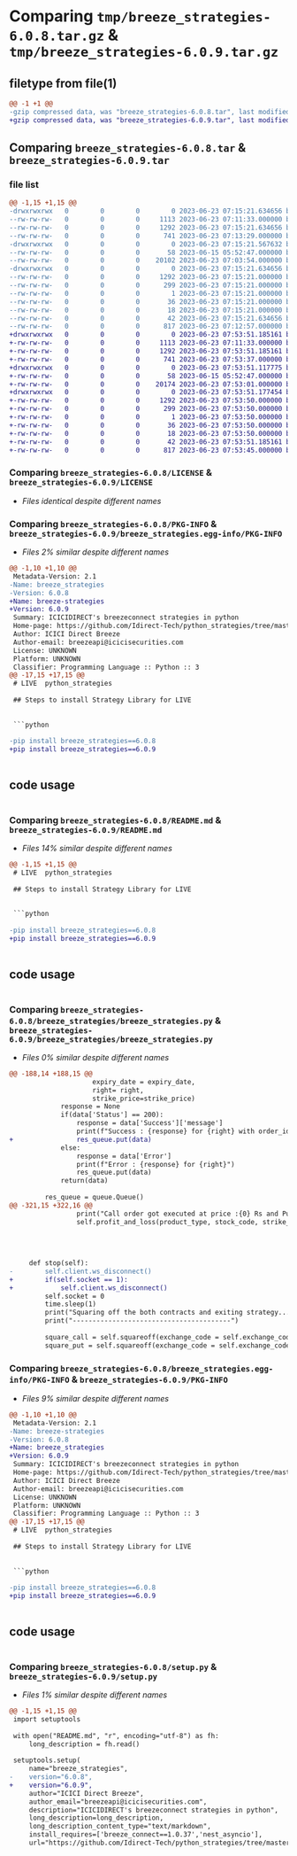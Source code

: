 # Comparing `tmp/breeze_strategies-6.0.8.tar.gz` & `tmp/breeze_strategies-6.0.9.tar.gz`

## filetype from file(1)

```diff
@@ -1 +1 @@
-gzip compressed data, was "breeze_strategies-6.0.8.tar", last modified: Fri Jun 23 07:15:21 2023, max compression
+gzip compressed data, was "breeze_strategies-6.0.9.tar", last modified: Fri Jun 23 07:53:51 2023, max compression
```

## Comparing `breeze_strategies-6.0.8.tar` & `breeze_strategies-6.0.9.tar`

### file list

```diff
@@ -1,15 +1,15 @@
-drwxrwxrwx   0        0        0        0 2023-06-23 07:15:21.634656 breeze_strategies-6.0.8/
--rw-rw-rw-   0        0        0     1113 2023-06-23 07:11:33.000000 breeze_strategies-6.0.8/LICENSE
--rw-rw-rw-   0        0        0     1292 2023-06-23 07:15:21.634656 breeze_strategies-6.0.8/PKG-INFO
--rw-rw-rw-   0        0        0      741 2023-06-23 07:13:29.000000 breeze_strategies-6.0.8/README.md
-drwxrwxrwx   0        0        0        0 2023-06-23 07:15:21.567632 breeze_strategies-6.0.8/breeze_strategies/
--rw-rw-rw-   0        0        0       58 2023-06-15 05:52:47.000000 breeze_strategies-6.0.8/breeze_strategies/__init__.py
--rw-rw-rw-   0        0        0    20102 2023-06-23 07:03:54.000000 breeze_strategies-6.0.8/breeze_strategies/breeze_strategies.py
-drwxrwxrwx   0        0        0        0 2023-06-23 07:15:21.634656 breeze_strategies-6.0.8/breeze_strategies.egg-info/
--rw-rw-rw-   0        0        0     1292 2023-06-23 07:15:21.000000 breeze_strategies-6.0.8/breeze_strategies.egg-info/PKG-INFO
--rw-rw-rw-   0        0        0      299 2023-06-23 07:15:21.000000 breeze_strategies-6.0.8/breeze_strategies.egg-info/SOURCES.txt
--rw-rw-rw-   0        0        0        1 2023-06-23 07:15:21.000000 breeze_strategies-6.0.8/breeze_strategies.egg-info/dependency_links.txt
--rw-rw-rw-   0        0        0       36 2023-06-23 07:15:21.000000 breeze_strategies-6.0.8/breeze_strategies.egg-info/requires.txt
--rw-rw-rw-   0        0        0       18 2023-06-23 07:15:21.000000 breeze_strategies-6.0.8/breeze_strategies.egg-info/top_level.txt
--rw-rw-rw-   0        0        0       42 2023-06-23 07:15:21.634656 breeze_strategies-6.0.8/setup.cfg
--rw-rw-rw-   0        0        0      817 2023-06-23 07:12:57.000000 breeze_strategies-6.0.8/setup.py
+drwxrwxrwx   0        0        0        0 2023-06-23 07:53:51.185161 breeze_strategies-6.0.9/
+-rw-rw-rw-   0        0        0     1113 2023-06-23 07:11:33.000000 breeze_strategies-6.0.9/LICENSE
+-rw-rw-rw-   0        0        0     1292 2023-06-23 07:53:51.185161 breeze_strategies-6.0.9/PKG-INFO
+-rw-rw-rw-   0        0        0      741 2023-06-23 07:53:37.000000 breeze_strategies-6.0.9/README.md
+drwxrwxrwx   0        0        0        0 2023-06-23 07:53:51.117775 breeze_strategies-6.0.9/breeze_strategies/
+-rw-rw-rw-   0        0        0       58 2023-06-15 05:52:47.000000 breeze_strategies-6.0.9/breeze_strategies/__init__.py
+-rw-rw-rw-   0        0        0    20174 2023-06-23 07:53:01.000000 breeze_strategies-6.0.9/breeze_strategies/breeze_strategies.py
+drwxrwxrwx   0        0        0        0 2023-06-23 07:53:51.177454 breeze_strategies-6.0.9/breeze_strategies.egg-info/
+-rw-rw-rw-   0        0        0     1292 2023-06-23 07:53:50.000000 breeze_strategies-6.0.9/breeze_strategies.egg-info/PKG-INFO
+-rw-rw-rw-   0        0        0      299 2023-06-23 07:53:50.000000 breeze_strategies-6.0.9/breeze_strategies.egg-info/SOURCES.txt
+-rw-rw-rw-   0        0        0        1 2023-06-23 07:53:50.000000 breeze_strategies-6.0.9/breeze_strategies.egg-info/dependency_links.txt
+-rw-rw-rw-   0        0        0       36 2023-06-23 07:53:50.000000 breeze_strategies-6.0.9/breeze_strategies.egg-info/requires.txt
+-rw-rw-rw-   0        0        0       18 2023-06-23 07:53:50.000000 breeze_strategies-6.0.9/breeze_strategies.egg-info/top_level.txt
+-rw-rw-rw-   0        0        0       42 2023-06-23 07:53:51.185161 breeze_strategies-6.0.9/setup.cfg
+-rw-rw-rw-   0        0        0      817 2023-06-23 07:53:45.000000 breeze_strategies-6.0.9/setup.py
```

### Comparing `breeze_strategies-6.0.8/LICENSE` & `breeze_strategies-6.0.9/LICENSE`

 * *Files identical despite different names*

### Comparing `breeze_strategies-6.0.8/PKG-INFO` & `breeze_strategies-6.0.9/breeze_strategies.egg-info/PKG-INFO`

 * *Files 2% similar despite different names*

```diff
@@ -1,10 +1,10 @@
 Metadata-Version: 2.1
-Name: breeze_strategies
-Version: 6.0.8
+Name: breeze-strategies
+Version: 6.0.9
 Summary: ICICIDIRECT's breezeconnect strategies in python
 Home-page: https://github.com/Idirect-Tech/python_strategies/tree/master
 Author: ICICI Direct Breeze
 Author-email: breezeapi@icicisecurities.com
 License: UNKNOWN
 Platform: UNKNOWN
 Classifier: Programming Language :: Python :: 3
@@ -17,15 +17,15 @@
 # LIVE  python_strategies
 
 ## Steps to install Strategy Library for LIVE
 
 
 ```python
 
-pip install breeze_strategies==6.0.8
+pip install breeze_strategies==6.0.9
 
 ```
 
 
 ## code usage
 
 ```python
```

### Comparing `breeze_strategies-6.0.8/README.md` & `breeze_strategies-6.0.9/README.md`

 * *Files 14% similar despite different names*

```diff
@@ -1,15 +1,15 @@
 # LIVE  python_strategies
 
 ## Steps to install Strategy Library for LIVE
 
 
 ```python
 
-pip install breeze_strategies==6.0.8
+pip install breeze_strategies==6.0.9
 
 ```
 
 
 ## code usage
 
 ```python
```

### Comparing `breeze_strategies-6.0.8/breeze_strategies/breeze_strategies.py` & `breeze_strategies-6.0.9/breeze_strategies/breeze_strategies.py`

 * *Files 0% similar despite different names*

```diff
@@ -188,14 +188,15 @@
                     expiry_date = expiry_date,
                     right= right,
                     strike_price=strike_price)
             response = None
             if(data['Status'] == 200):
                 response = data['Success']['message']
                 print(f"Success : {response} for {right} with order_id :{data['Success']['order_id']}")
+                res_queue.put(data)
             else:
                 response = data['Error']
                 print(f"Error : {response} for {right}")
                 res_queue.put(data)
             return(data)
                   
         res_queue = queue.Queue()
@@ -321,15 +322,16 @@
                 print("Call order got executed at price :{0} Rs and Put Order got executed at price : {1} Rs".format(call_execution,put_execution))
                 self.profit_and_loss(product_type, stock_code, strike_price, quantity, expiry_date, order_type, validity, validity_date, exchange_code, stoploss, call_price, put_price, orderids,call_execution,put_execution)
             
     
     
     
     def stop(self):
-        self.client.ws_disconnect()
+        if(self.socket == 1):
+            self.client.ws_disconnect()
         self.socket = 0
         time.sleep(1)
         print("Squaring off the both contracts and exiting strategy...")
         print("----------------------------------------")
         
         square_call = self.squareoff(exchange_code = self.exchange_code, stock_code = self.stock_code, product_type = self.product_type , expiry_date = self.expiry_date , strike_price = self.strike_price , order_type = self.order_type, validity = self.validity, stoploss = self.stoploss, quantity = self.quantity, price = "", validity_date = self.validity_date, trade_password = "", disclosed_quantity="0",right = "Call")
         square_put = self.squareoff(exchange_code = self.exchange_code, stock_code = self.stock_code, product_type = self.product_type , expiry_date = self.expiry_date , strike_price = self.strike_price , order_type = self.order_type, validity = self.validity, stoploss = self.stoploss, quantity = self.quantity, price = "", validity_date = self.validity_date, trade_password = "", disclosed_quantity="0",right = "Put")
```

### Comparing `breeze_strategies-6.0.8/breeze_strategies.egg-info/PKG-INFO` & `breeze_strategies-6.0.9/PKG-INFO`

 * *Files 9% similar despite different names*

```diff
@@ -1,10 +1,10 @@
 Metadata-Version: 2.1
-Name: breeze-strategies
-Version: 6.0.8
+Name: breeze_strategies
+Version: 6.0.9
 Summary: ICICIDIRECT's breezeconnect strategies in python
 Home-page: https://github.com/Idirect-Tech/python_strategies/tree/master
 Author: ICICI Direct Breeze
 Author-email: breezeapi@icicisecurities.com
 License: UNKNOWN
 Platform: UNKNOWN
 Classifier: Programming Language :: Python :: 3
@@ -17,15 +17,15 @@
 # LIVE  python_strategies
 
 ## Steps to install Strategy Library for LIVE
 
 
 ```python
 
-pip install breeze_strategies==6.0.8
+pip install breeze_strategies==6.0.9
 
 ```
 
 
 ## code usage
 
 ```python
```

### Comparing `breeze_strategies-6.0.8/setup.py` & `breeze_strategies-6.0.9/setup.py`

 * *Files 1% similar despite different names*

```diff
@@ -1,15 +1,15 @@
 import setuptools
 
 with open("README.md", "r", encoding="utf-8") as fh:
     long_description = fh.read()
 
 setuptools.setup(
     name="breeze_strategies",
-    version="6.0.8",
+    version="6.0.9",
     author="ICICI Direct Breeze",
     author_email="breezeapi@icicisecurities.com",
     description="ICICIDIRECT's breezeconnect strategies in python",
     long_description=long_description,
     long_description_content_type="text/markdown",
     install_requires=['breeze_connect==1.0.37','nest_asyncio'],
     url="https://github.com/Idirect-Tech/python_strategies/tree/master",
```

